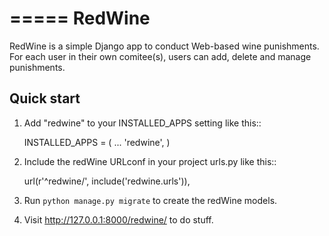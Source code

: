 =====
RedWine
=====

RedWine is a simple Django app to conduct Web-based wine punishments. For each
user in their own comitee(s), users can add, delete and manage punishments.

Quick start
-----------

1. Add "redwine" to your INSTALLED_APPS setting like this::

    INSTALLED_APPS = (
        ...
        'redwine',
    )

2. Include the redWine URLconf in your project urls.py like this::

    url(r'^redwine/', include('redwine.urls')),

3. Run `python manage.py migrate` to create the redWine models.

4. Visit http://127.0.0.1:8000/redwine/ to do stuff.